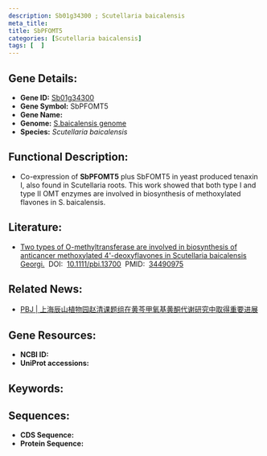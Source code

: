 ```yaml
---
description: Sb01g34300 ; Scutellaria baicalensis
meta_title:
title: SbPFOMT5
categories: [Scutellaria baicalensis]
tags: [  ]
---
```


## Gene Details:
- **Gene ID:**	[Sb01g34300]()
- **Gene Symbol:** SbPFOMT5
- **Gene Name:** 
- **Genome:** [S.baicalensis genome]()
- **Species:** *Scutellaria baicalensis*

## Functional Description:
   - Co-expression of **SbPFOMT5** plus SbFOMT5 in yeast produced tenaxin I, also found in Scutellaria roots.  This work showed that both type I and type II OMT enzymes are involved in biosynthesis of methoxylated flavones in S. baicalensis.

## Literature:
   - [Two types of O-methyltransferase are involved in biosynthesis of anticancer methoxylated 4&#x27;-deoxyflavones in Scutellaria baicalensis Georgi.]( https://onlinelibrary.wiley.com/doi/10.1111/pbi.13700)&nbsp;&nbsp;DOI:&nbsp;&nbsp;[10.1111/pbi.13700](https://onlinelibrary.wiley.com/doi/10.1111/pbi.13700)&nbsp;&nbsp;PMID:&nbsp;&nbsp;[34490975](https://pubmed.ncbi.nlm.nih.gov/34490975/)

## Related News:
   - [PBJ | 上海辰山植物园赵清课题组在黄芩甲氧基黄酮代谢研究中取得重要进展](https://mp.weixin.qq.com/s?__biz=Mzg3MDEwNDEyMg==&mid=2247516983&idx=2&sn=7008b900d935919ff52ea752f4945668&chksm=ce902e62f9e7a774ad37515644527519f0a5b4294c811a56daa2bc8b7adfef2a137cd8fb4312&scene=27#wechat_redirect)

## Gene Resources:
- **NCBI ID:** [](https://www.ncbi.nlm.nih.gov/gene/?term=)
- **UniProt accessions:** [](https://www.uniprot.org/uniprotkb//entry)

## Keywords:


## Sequences:
- **CDS Sequence:**
- **Protein Sequence:**
